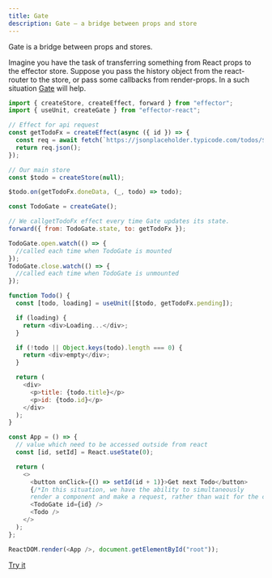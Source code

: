 ```yaml
---
title: Gate
description: Gate – a bridge between props and store
---
```


Gate is a bridge between props and stores.

Imagine you have the task of transferring something from React props to the effector store.
Suppose you pass the history object from the react-router to the store, or pass some callbacks from render-props.
In a such situation [Gate](/en/api/effector-react/Gate) will help.

```js
import { createStore, createEffect, forward } from "effector";
import { useUnit, createGate } from "effector-react";

// Effect for api request
const getTodoFx = createEffect(async ({ id }) => {
  const req = await fetch(`https://jsonplaceholder.typicode.com/todos/${id}`);
  return req.json();
});

// Our main store
const $todo = createStore(null);

$todo.on(getTodoFx.doneData, (_, todo) => todo);

const TodoGate = createGate();

// We callgetTodoFx effect every time Gate updates its state.
forward({ from: TodoGate.state, to: getTodoFx });

TodoGate.open.watch(() => {
  //called each time when TodoGate is mounted
});
TodoGate.close.watch(() => {
  //called each time when TodoGate is unmounted
});

function Todo() {
  const [todo, loading] = useUnit([$todo, getTodoFx.pending]);

  if (loading) {
    return <div>Loading...</div>;
  }

  if (!todo || Object.keys(todo).length === 0) {
    return <div>empty</div>;
  }

  return (
    <div>
      <p>title: {todo.title}</p>
      <p>id: {todo.id}</p>
    </div>
  );
}

const App = () => {
  // value which need to be accessed outside from react
  const [id, setId] = React.useState(0);

  return (
    <>
      <button onClick={() => setId(id + 1)}>Get next Todo</button>
      {/*In this situation, we have the ability to simultaneously
      render a component and make a request, rather than wait for the component*/}
      <TodoGate id={id} />
      <Todo />
    </>
  );
};

ReactDOM.render(<App />, document.getElementById("root"));
```

[Try it](https://share.effector.dev/u6YeYVaM)
